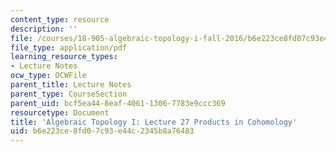```yaml
---
content_type: resource
description: ''
file: /courses/18-905-algebraic-topology-i-fall-2016/b6e223ce8fd07c93e44c2345b8a76483_MIT18_905F16_lec28.pdf
file_type: application/pdf
learning_resource_types:
- Lecture Notes
ocw_type: OCWFile
parent_title: Lecture Notes
parent_type: CourseSection
parent_uid: bcf5ea44-8eaf-4061-1306-7783e9ccc369
resourcetype: Document
title: 'Algebraic Topology I: Lecture 27 Products in Cohomology'
uid: b6e223ce-8fd0-7c93-e44c-2345b8a76483
---
```

